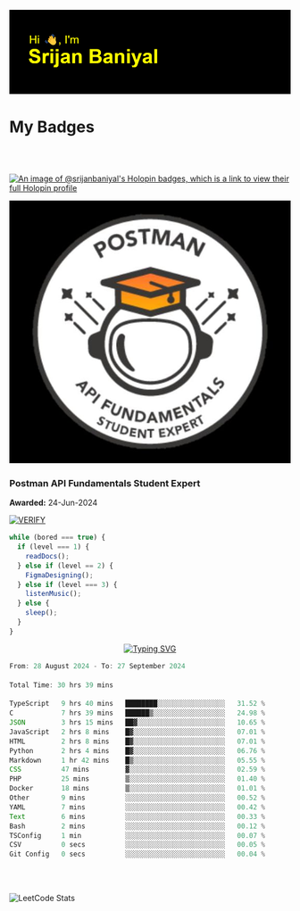![Header](./header.png)

# My Badges

<Br />
<Br />

[![An image of @srijanbaniyal's Holopin badges, which is a link to view their full Holopin profile](https://holopin.me/srijanbaniyal)](https://holopin.io/@srijanbaniyal)

[![Postman API Fundamentals Student Expert](/Postman.jpeg)](https://api.badgr.io/public/assertions/r9BLLy0oTfKJBbkGuDI1zA)

### Postman API Fundamentals Student Expert

**Awarded:** 24-Jun-2024

[![VERIFY](https://img.shields.io/badge/VERIFY-blue)](https://badgecheck.io?url=https%3A%2F%2Fapi.badgr.io%2Fpublic%2Fassertions%2Fr9BLLy0oTfKJBbkGuDI1zA)

```javascript
while (bored === true) {
  if (level === 1) {
    readDocs();
  } else if (level == 2) {
    FigmaDesigning();
  } else if (level === 3) {
    listenMusic();
  } else {
    sleep();
  }
}
```

<p align="center">
  <a href="https://git.io/typing-svg"><img src="https://readme-typing-svg.demolab.com?font=Tilt+Prism&size=30&pause=1000&color=0FF75B&center=true&vCenter=true&width=800&height=80&lines=Time+spent+on+various+Programming+languages" alt="Typing SVG" /></a>
</p>

<!--START_SECTION:waka-->

```TypeScript
From: 28 August 2024 - To: 27 September 2024

Total Time: 30 hrs 39 mins

TypeScript   9 hrs 40 mins   ████████░░░░░░░░░░░░░░░░░   31.52 %
C            7 hrs 39 mins   ██████▒░░░░░░░░░░░░░░░░░░   24.98 %
JSON         3 hrs 15 mins   ██▓░░░░░░░░░░░░░░░░░░░░░░   10.65 %
JavaScript   2 hrs 8 mins    █▓░░░░░░░░░░░░░░░░░░░░░░░   07.01 %
HTML         2 hrs 8 mins    █▓░░░░░░░░░░░░░░░░░░░░░░░   07.01 %
Python       2 hrs 4 mins    █▓░░░░░░░░░░░░░░░░░░░░░░░   06.76 %
Markdown     1 hr 42 mins    █▒░░░░░░░░░░░░░░░░░░░░░░░   05.55 %
CSS          47 mins         ▓░░░░░░░░░░░░░░░░░░░░░░░░   02.59 %
PHP          25 mins         ▒░░░░░░░░░░░░░░░░░░░░░░░░   01.40 %
Docker       18 mins         ▒░░░░░░░░░░░░░░░░░░░░░░░░   01.01 %
Other        9 mins          ░░░░░░░░░░░░░░░░░░░░░░░░░   00.52 %
YAML         7 mins          ░░░░░░░░░░░░░░░░░░░░░░░░░   00.42 %
Text         6 mins          ░░░░░░░░░░░░░░░░░░░░░░░░░   00.33 %
Bash         2 mins          ░░░░░░░░░░░░░░░░░░░░░░░░░   00.12 %
TSConfig     1 min           ░░░░░░░░░░░░░░░░░░░░░░░░░   00.07 %
CSV          0 secs          ░░░░░░░░░░░░░░░░░░░░░░░░░   00.05 %
Git Config   0 secs          ░░░░░░░░░░░░░░░░░░░░░░░░░   00.04 %
```

<!--END_SECTION:waka-->

<Br />
<Br />

![LeetCode Stats](https://leetcard.jacoblin.cool/Srijan-Baniyal?theme=dark&font=Rasa&ext=contest)
